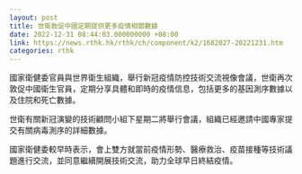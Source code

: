 ```yaml
---
layout: post
title: 世衛敦促中國定期提供更多疫情相關數據
date: 2022-12-31 08:44:03.000000000 +08:00
link: https://news.rthk.hk/rthk/ch/component/k2/1682027-20221231.htm
categories: rthk
---
```


國家衛健委官員與世界衛生組織，舉行新冠疫情防控技術交流視像會議，世衛再次敦促中國衛生官員，定期分享具體和即時的疫情信息，包括更多的基因測序數據以及住院和死亡數據。

世衛有關新冠演變的技術顧問小組下星期二將舉行會議，組織已經邀請中國專家提交有關病毒測序的詳細數據。

國家衛健委較早時表示，會上雙方就當前疫情形勢、醫療救治、疫苗接種等技術議題進行交流，並同意繼續開展技術交流，助力全球早日終結疫情。
